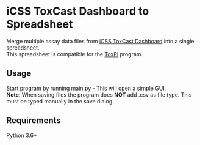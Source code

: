 # iCSS ToxCast Dashboard to Spreadsheet
Merge multiple assay data files from [iCSS ToxCast Dashboard](https://actor.epa.gov/dashboard/) into a single spreadsheet.  
This spreadsheet is compatible for the [ToxPi](http://toxpi.org/) program.

## Usage
Start program by running main.py - This will open a simple GUI.  
**Note**: When saving files the program does **NOT** add .csv as file type. This must be typed manually in the save dialog.

## Requirements
Python 3.6+
